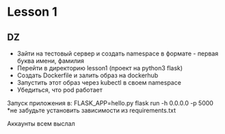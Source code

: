 # Lesson 1

## DZ

- Зайти на тестовый сервер и создать namespace в формате - первая буква имени, фамилия  
- Перейти в директорию lesson1 (проект на python3 flask)  
- Создать Dockerfile и залить образ на dockerhub  
- Запустить этот образ через kubectl в своем namespace  
- Убедиться, что pod работает  

Запуск приложения в: FLASK_APP=hello.py flask run -h 0.0.0.0 -p 5000  
*не забудьте установить зависимости из requirements.txt  

Аккаунты всем выслал
